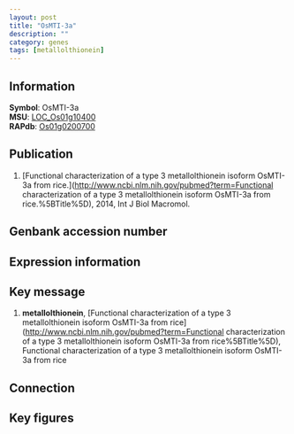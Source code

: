 ```yaml
---
layout: post
title: "OsMTI-3a"
description: ""
category: genes
tags: [metallolthionein]
---
```


## Information
__Symbol__: OsMTI-3a  
__MSU__: [LOC_Os01g10400](http://rice.plantbiology.msu.edu/cgi-bin/ORF_infopage.cgi?orf=LOC_Os01g10400)  
__RAPdb__: [Os01g0200700](http://rapdb.dna.affrc.go.jp/viewer/gbrowse_details/irgsp1?name=Os01g0200700)  

## Publication
1. [Functional characterization of a type 3 metallolthionein isoform OsMTI-3a from rice.](http://www.ncbi.nlm.nih.gov/pubmed?term=Functional characterization of a type 3 metallolthionein isoform OsMTI-3a from rice.%5BTitle%5D), 2014, Int J Biol Macromol.

## Genbank accession number

## Expression information

## Key message
1. __metallolthionein__, [Functional characterization of a type 3 metallolthionein isoform OsMTI-3a from  rice](http://www.ncbi.nlm.nih.gov/pubmed?term=Functional characterization of a type 3 metallolthionein isoform OsMTI-3a from  rice%5BTitle%5D), Functional characterization of a type 3 metallolthionein isoform OsMTI-3a from  rice

## Connection

## Key figures


